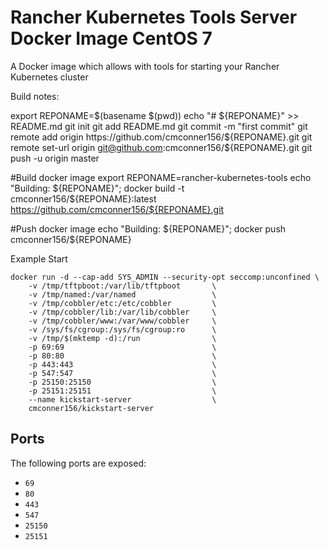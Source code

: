 # Rancher Kubernetes Tools Server Docker Image CentOS 7

A Docker image which allows with tools for starting your Rancher Kubernetes cluster


Build notes:

export REPONAME=$(basename $(pwd))
echo "# ${REPONAME}" >> README.md
git init
git add README.md
git commit -m "first commit"
git remote add origin https://github.com/cmconner156/${REPONAME}.git
git remote set-url origin git@github.com:cmconner156/${REPONAME}.git
git push -u origin master

#Build docker image
export REPONAME=rancher-kubernetes-tools
echo "Building: ${REPONAME}"; docker build -t cmconner156/${REPONAME}:latest https://github.com/cmconner156/${REPONAME}.git

#Push docker image
echo "Building: ${REPONAME}"; docker push cmconner156/${REPONAME}


Example Start

    docker run -d --cap-add SYS_ADMIN --security-opt seccomp:unconfined \
        -v /tmp/tftpboot:/var/lib/tftpboot       \
        -v /tmp/named:/var/named                 \
        -v /tmp/cobbler/etc:/etc/cobbler         \
        -v /tmp/cobbler/lib:/var/lib/cobbler     \
        -v /tmp/cobbler/www:/var/www/cobbler     \
        -v /sys/fs/cgroup:/sys/fs/cgroup:ro      \
        -v /tmp/$(mktemp -d):/run                \
        -p 69:69                                 \
        -p 80:80                                 \
        -p 443:443                               \
        -p 547:547                               \
        -p 25150:25150                           \ 
        -p 25151:25151                           \ 
        --name kickstart-server                  \
        cmconner156/kickstart-server

## Ports

The following ports are exposed:
 * `69`
 * `80`
 * `443`
 * `547`
 * `25150`
 * `25151`

